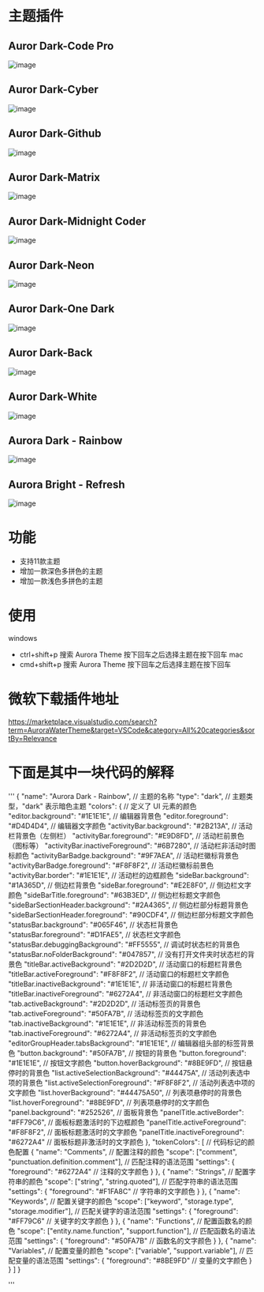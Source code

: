 # 主题插件

## Auror Dark-Code Pro
![image](images/Auror%20Dark-Code%20Pro.jpg)

## Auror Dark-Cyber
![image](images/Auror%20Dark-Cyber.jpg)

## Auror Dark-Github
![image](images/Auror%20Dark-Github.jpg)

## Auror Dark-Matrix
![image](images/Auror%20Dark-Matrix.jpg)

## Auror Dark-Midnight Coder
![image](images/Auror%20Dark-Midnight%20Coder.jpg)

## Auror Dark-Neon
![image](images/Auror%20Dark-Neon.jpg)

## Auror Dark-One Dark
![image](images/Auror%20Dark-One%20Dark.jpg)

## Auror Dark-Back
![image](images/Auror%20Dark-Back.jpg)
## Auror Dark-White
![image](images/Auror%20Dark-White.jpg)
## Aurora Dark - Rainbow
![image](images/Aurora%20Dark-Rainbow.jpg)

## Aurora Bright - Refresh
![image](images/Aurora%20Bright-Refresh.jpg)

# 功能
- 支持11款主题
- 增加一款深色多拼色的主题
- 增加一款浅色多拼色的主题

# 使用
windows
-  ctrl+shift+p 搜索  Aurora Theme 按下回车之后选择主题在按下回车
mac
-  cmd+shift+p 搜索  Aurora Theme 按下回车之后选择主题在按下回车

# 微软下载插件地址

https://marketplace.visualstudio.com/search?term=AuroraWaterTheme&target=VSCode&category=All%20categories&sortBy=Relevance


# 下面是其中一块代码的解释

'''
{
    "name": "Aurora Dark - Rainbow",  // 主题的名称
    "type": "dark",  // 主题类型，"dark" 表示暗色主题
    "colors": {  // 定义了 UI 元素的颜色
        "editor.background": "#1E1E1E",  // 编辑器背景色
        "editor.foreground": "#D4D4D4",  // 编辑器文字颜色
        "activityBar.background": "#2B213A",  // 活动栏背景色（左侧栏）
        "activityBar.foreground": "#E9D8FD",  // 活动栏前景色（图标等）
        "activityBar.inactiveForeground": "#6B7280",  // 活动栏非活动时图标颜色
        "activityBarBadge.background": "#9F7AEA",  // 活动栏徽标背景色
        "activityBarBadge.foreground": "#F8F8F2",  // 活动栏徽标前景色
        "activityBar.border": "#1E1E1E",  // 活动栏的边框颜色
        "sideBar.background": "#1A365D",  // 侧边栏背景色
        "sideBar.foreground": "#E2E8F0",  // 侧边栏文字颜色
        "sideBarTitle.foreground": "#63B3ED",  // 侧边栏标题文字颜色
        "sideBarSectionHeader.background": "#2A4365",  // 侧边栏部分标题背景色
        "sideBarSectionHeader.foreground": "#90CDF4",  // 侧边栏部分标题文字颜色
        "statusBar.background": "#065F46",  // 状态栏背景色
        "statusBar.foreground": "#D1FAE5",  // 状态栏文字颜色
        "statusBar.debuggingBackground": "#FF5555",  // 调试时状态栏的背景色
        "statusBar.noFolderBackground": "#047857",  // 没有打开文件夹时状态栏的背景色
        "titleBar.activeBackground": "#2D2D2D",  // 活动窗口的标题栏背景色
        "titleBar.activeForeground": "#F8F8F2",  // 活动窗口的标题栏文字颜色
        "titleBar.inactiveBackground": "#1E1E1E",  // 非活动窗口的标题栏背景色
        "titleBar.inactiveForeground": "#6272A4",  // 非活动窗口的标题栏文字颜色
        "tab.activeBackground": "#2D2D2D",  // 活动标签页的背景色
        "tab.activeForeground": "#50FA7B",  // 活动标签页的文字颜色
        "tab.inactiveBackground": "#1E1E1E",  // 非活动标签页的背景色
        "tab.inactiveForeground": "#6272A4",  // 非活动标签页的文字颜色
        "editorGroupHeader.tabsBackground": "#1E1E1E",  // 编辑器组头部的标签背景色
        "button.background": "#50FA7B",  // 按钮的背景色
        "button.foreground": "#1E1E1E",  // 按钮文字颜色
        "button.hoverBackground": "#8BE9FD",  // 按钮悬停时的背景色
        "list.activeSelectionBackground": "#44475A",  // 活动列表选中项的背景色
        "list.activeSelectionForeground": "#F8F8F2",  // 活动列表选中项的文字颜色
        "list.hoverBackground": "#44475A50",  // 列表项悬停时的背景色
        "list.hoverForeground": "#8BE9FD",  // 列表项悬停时的文字颜色
        "panel.background": "#252526",  // 面板背景色
        "panelTitle.activeBorder": "#FF79C6",  // 面板标题激活时的下边框颜色
        "panelTitle.activeForeground": "#F8F8F2",  // 面板标题激活时的文字颜色
        "panelTitle.inactiveForeground": "#6272A4"  // 面板标题非激活时的文字颜色
    },
    "tokenColors": [  // 代码标记的颜色配置
        {
            "name": "Comments",  // 配置注释的颜色
            "scope": ["comment", "punctuation.definition.comment"],  // 匹配注释的语法范围
            "settings": {
                "foreground": "#6272A4"  // 注释的文字颜色
            }
        },
        {
            "name": "Strings",  // 配置字符串的颜色
            "scope": ["string", "string.quoted"],  // 匹配字符串的语法范围
            "settings": {
                "foreground": "#F1FA8C"  // 字符串的文字颜色
            }
        },
        {
            "name": "Keywords",  // 配置关键字的颜色
            "scope": ["keyword", "storage.type", "storage.modifier"],  // 匹配关键字的语法范围
            "settings": {
                "foreground": "#FF79C6"  // 关键字的文字颜色
            }
        },
        {
            "name": "Functions",  // 配置函数名的颜色
            "scope": ["entity.name.function", "support.function"],  // 匹配函数名的语法范围
            "settings": {
                "foreground": "#50FA7B"  // 函数名的文字颜色
            }
        },
        {
            "name": "Variables",  // 配置变量的颜色
            "scope": ["variable", "support.variable"],  // 匹配变量的语法范围
            "settings": {
                "foreground": "#8BE9FD"  // 变量的文字颜色
            }
        }
    ]
}

'''